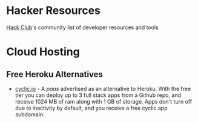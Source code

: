 # Hacker Resources

[Hack Club](https://hackclub.com/)'s community list of developer resources and tools

# Cloud Hosting

## Free Heroku Alternatives

- [cyclic.io](https://www.cyclic.sh/) - A *paas* advertised as an alternative to Heroku. With the free tier you can deploy up to 3 full stack apps from a Github repo, and receive 1024 MB of ram along with 1 GB of storage. Apps don't turn off due to inactivity by default, and you receive a free cyclic.app subdomain.
